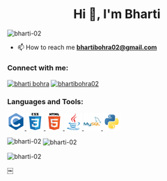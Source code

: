 <h1 align="center">Hi 👋, I'm Bharti</h1>

<p align="left"> <img src="https://komarev.com/ghpvc/?username=bharti-02&label=Profile%20views&color=0e75b6&style=flat" alt="bharti-02" /> </p>

- 📫 How to reach me **bhartibohra02@gmail.com**

<h3 align="left">Connect with me:</h3>
<p align="left">
<a href="https://linkedin.com/in/bharti bohra" target="blank"><img align="center" src="https://raw.githubusercontent.com/rahuldkjain/github-profile-readme-generator/master/src/images/icons/Social/linked-in-alt.svg" alt="bharti bohra" height="30" width="40" /></a>
<a href="https://www.codechef.com/users/bhartibohra02" target="blank"><img align="center" src="https://cdn.jsdelivr.net/npm/simple-icons@3.1.0/icons/codechef.svg" alt="bhartibohra02" height="30" width="40" /></a>
</p>

<h3 align="left">Languages and Tools:</h3>
<p align="left"> <a href="https://www.cprogramming.com/" target="_blank" rel="noreferrer"> <img src="https://raw.githubusercontent.com/devicons/devicon/master/icons/c/c-original.svg" alt="c" width="40" height="40"/> </a> <a href="https://www.w3schools.com/css/" target="_blank" rel="noreferrer"> <img src="https://raw.githubusercontent.com/devicons/devicon/master/icons/css3/css3-original-wordmark.svg" alt="css3" width="40" height="40"/> </a> <a href="https://www.w3.org/html/" target="_blank" rel="noreferrer"> <img src="https://raw.githubusercontent.com/devicons/devicon/master/icons/html5/html5-original-wordmark.svg" alt="html5" width="40" height="40"/> </a> <a href="https://www.java.com" target="_blank" rel="noreferrer"> <img src="https://raw.githubusercontent.com/devicons/devicon/master/icons/java/java-original.svg" alt="java" width="40" height="40"/> </a> <a href="https://www.mysql.com/" target="_blank" rel="noreferrer"> <img src="https://raw.githubusercontent.com/devicons/devicon/master/icons/mysql/mysql-original-wordmark.svg" alt="mysql" width="40" height="40"/> </a> <a href="https://www.python.org" target="_blank" rel="noreferrer"> <img src="https://raw.githubusercontent.com/devicons/devicon/master/icons/python/python-original.svg" alt="python" width="40" height="40"/> </a> </p>

<p><img align="left" src="https://github-readme-stats.vercel.app/api/top-langs?username=bharti-02&show_icons=true&locale=en&layout=compact" alt="bharti-02" /></p>

<p>&nbsp;<img align="center" src="https://github-readme-stats.vercel.app/api?username=bharti-02&show_icons=true&locale=en" alt="bharti-02" /></p>

<p><img align="center" src="https://github-readme-streak-stats.herokuapp.com/?user=bharti-02&" alt="bharti-02" /></p>
￼
